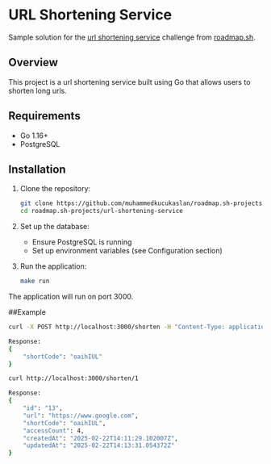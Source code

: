 # URL Shortening Service
Sample solution for the [url shortening service](https://roadmap.sh/projects/url-shortening-service) challenge from [roadmap.sh](https://roadmap.sh/golang/projects).


## Overview
This project is a url shortening service built using Go that allows users to shorten long urls.

## Requirements
- Go 1.16+
- PostgreSQL

## Installation

1. Clone the repository:
   ```bash
   git clone https://github.com/muhammedkucukaslan/roadmap.sh-projects.git
   cd roadmap.sh-projects/url-shortening-service
   ```

2. Set up the database:
   - Ensure PostgreSQL is running
   - Set up environment variables (see Configuration section)

3. Run the application:
   ```bash
   make run
   ```
The application will run on port 3000.

##Example

```bash
curl -X POST http://localhost:3000/shorten -H "Content-Type: application/json" -d '{"url": "https://www.google.com"}'

Response:
{   
    "shortCode": "oaihIUL"
}
```


```bash
curl http://localhost:3000/shorten/1

Response:
{
    "id": "13",
    "url": "https://www.google.com",
    "shortCode": "oaihIUL",
    "accessCount": 4,
    "createdAt": "2025-02-22T14:11:29.102007Z",
    "updatedAt": "2025-02-22T14:13:31.054372Z"
}
```


